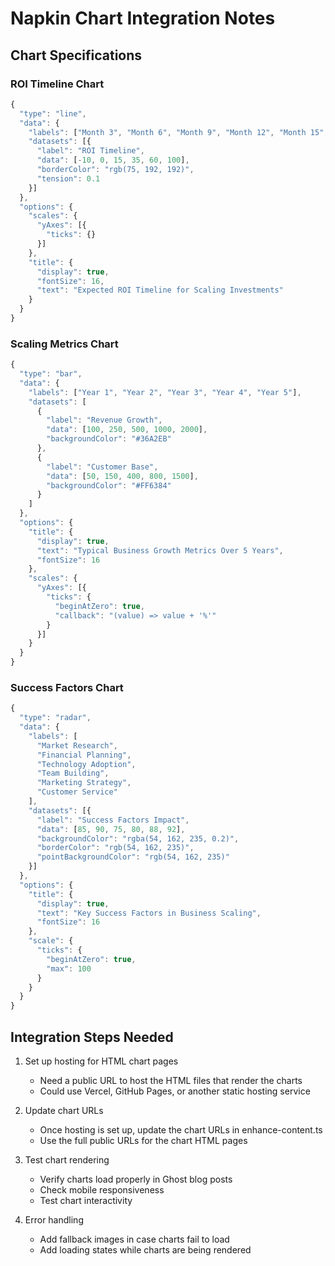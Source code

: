 # Napkin Chart Integration Notes

## Chart Specifications

### ROI Timeline Chart
```javascript
{
  "type": "line",
  "data": {
    "labels": ["Month 3", "Month 6", "Month 9", "Month 12", "Month 15", "Month 18"],
    "datasets": [{
      "label": "ROI Timeline",
      "data": [-10, 0, 15, 35, 60, 100],
      "borderColor": "rgb(75, 192, 192)",
      "tension": 0.1
    }]
  },
  "options": {
    "scales": {
      "yAxes": [{
        "ticks": {}
      }]
    },
    "title": {
      "display": true,
      "fontSize": 16,
      "text": "Expected ROI Timeline for Scaling Investments"
    }
  }
}
```

### Scaling Metrics Chart
```javascript
{
  "type": "bar",
  "data": {
    "labels": ["Year 1", "Year 2", "Year 3", "Year 4", "Year 5"],
    "datasets": [
      {
        "label": "Revenue Growth",
        "data": [100, 250, 500, 1000, 2000],
        "backgroundColor": "#36A2EB"
      },
      {
        "label": "Customer Base",
        "data": [50, 150, 400, 800, 1500],
        "backgroundColor": "#FF6384"
      }
    ]
  },
  "options": {
    "title": {
      "display": true,
      "text": "Typical Business Growth Metrics Over 5 Years",
      "fontSize": 16
    },
    "scales": {
      "yAxes": [{
        "ticks": {
          "beginAtZero": true,
          "callback": "(value) => value + '%'"
        }
      }]
    }
  }
}
```

### Success Factors Chart
```javascript
{
  "type": "radar",
  "data": {
    "labels": [
      "Market Research",
      "Financial Planning",
      "Technology Adoption",
      "Team Building",
      "Marketing Strategy",
      "Customer Service"
    ],
    "datasets": [{
      "label": "Success Factors Impact",
      "data": [85, 90, 75, 80, 88, 92],
      "backgroundColor": "rgba(54, 162, 235, 0.2)",
      "borderColor": "rgb(54, 162, 235)",
      "pointBackgroundColor": "rgb(54, 162, 235)"
    }]
  },
  "options": {
    "title": {
      "display": true,
      "text": "Key Success Factors in Business Scaling",
      "fontSize": 16
    },
    "scale": {
      "ticks": {
        "beginAtZero": true,
        "max": 100
      }
    }
  }
}
```

## Integration Steps Needed

1. Set up hosting for HTML chart pages
   - Need a public URL to host the HTML files that render the charts
   - Could use Vercel, GitHub Pages, or another static hosting service

2. Update chart URLs
   - Once hosting is set up, update the chart URLs in enhance-content.ts
   - Use the full public URLs for the chart HTML pages

3. Test chart rendering
   - Verify charts load properly in Ghost blog posts
   - Check mobile responsiveness
   - Test chart interactivity

4. Error handling
   - Add fallback images in case charts fail to load
   - Add loading states while charts are being rendered
